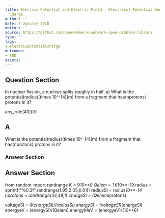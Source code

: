 ```yaml
---
title: Electric Potential and Electric Field - Electrical Potential Due to a Point
  Charge
author: ''
date: 8 January 2018
editor: ''
source: https://github.com/openwebwork/webwork-open-problem-library
type: ''
tags:
- electricpotentialcharge
outcomes:
- TBD
assets: ''
---
```


## Question Section 

In nuclear fission, a nucleus splits roughly in half.
a) What is the potential(radius)(times 10^-14)(m) from a fragment that has(nprotons) protons in it?
 
ans_rule(40)(V)

## A
What is the potential(radius)(times 10^-14)(m) from a fragment that has(nprotons) protons in it?
### Answer Section


## Answer Section

from random import randrange
K = 9*10**9
Qelem = 1.6*10**-19
radius = sprintf("%0.2f",randrange(1.95,2.05,0.01))
radiusSI = radius*10**-14
nprotons = randrange(44,48,1)
chargeSI = (Qelem*nprotons)

voltageSI = (K*chargeSI)/(radiusSI)
energySI = (voltageSI)*(chargeSI)
energyeV = (energySI)/(Qelem)
energyMeV = (energyeV)/(10**6)